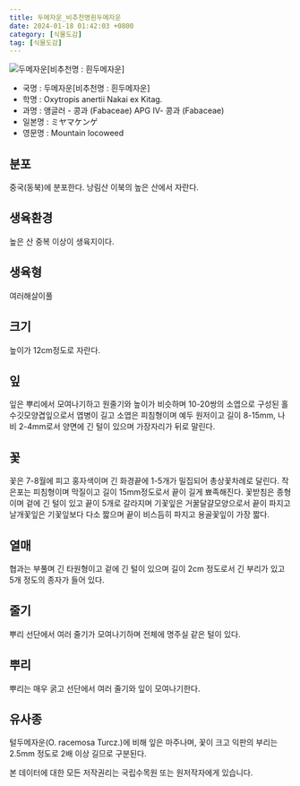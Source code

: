 ```yaml
---
title: 두메자운_비추천명흰두메자운
date: 2024-01-18 01:42:03 +0800
category: [식물도감]
tag: [식물도감]
---
```




![두메자운[비추천명 : 흰두메자운]](/fileUpload/plants/basic/Leguminosae/Oxytropis/12323/1_th2.JPG)
- 국명 : 두메자운[비추천명 : 흰두메자운]
- 학명 : Oxytropis anertii Nakai ex Kitag.
- 과명 : 앵글러 - 콩과 (Fabaceae) APG Ⅳ- 콩과 (Fabaceae)
- 일본명 : ミヤマケンゲ
- 영문명 : Mountain locoweed


## 분포
중국(동북)에 분포한다.낭림산 이북의 높은 산에서 자란다.
## 생육환경
높은 산 중복 이상이 생육지이다.
## 생육형
여러해살이풀 
## 크기
높이가 12cm정도로 자란다.
## 잎
잎은 뿌리에서 모여나기하고 원줄기와 높이가 비슷하며 10-20쌍의 소엽으로 구성된 홀수깃모양겹잎으로서 엽병이 길고 소엽은 피침형이며 예두 원저이고 길이 8-15mm, 나비 2-4mm로서 양면에 긴 털이 있으며 가장자리가 뒤로 말린다.
## 꽃
꽃은 7-8월에 피고 홍자색이며 긴 화경끝에 1-5개가 밀집되어 총상꽃차례로 달린다. 작은포는 피침형이며 막질이고 길이 15mm정도로서 끝이 길게 뾰족해진다. 꽃받침은 종형이며 겉에 긴 털이 있고 끝이 5개로 갈라지며 기꽃잎은 거꿀달걀모양으로서 끝이 파지고 날개꽃잎은 기꽃잎보다 다소 짧으며 끝이 비스듬히 파지고 용골꽃잎이 가장 짧다.
## 열매
협과는 부풀며 긴 타원형이고 겉에 긴 털이 있으며 길이 2cm 정도로서 긴 부리가 있고 5개 정도의 종자가 들어 있다.
## 줄기
뿌리 선단에서 여러 줄기가 모여나기하며 전체에 명주실 같은 털이 있다.
## 뿌리
뿌리는 매우 굵고 선단에서 여러 줄기와 잎이 모여나기한다.
## 유사종
털두메자운(O. racemosa Turcz.)에 비해 잎은 마주나며, 꽃이 크고 익판의 부리는 2.5mm 정도로 2배 이상 길므로 구분된다. 






본 데이터에 대한 모든 저작권리는 국립수목원 또는 원저작자에게 있습니다.

